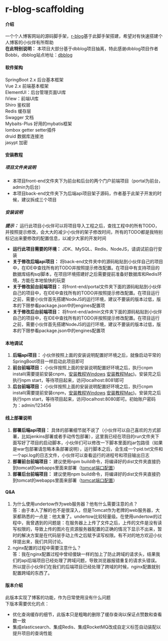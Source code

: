 # r-blog-scaffolding

#### 介绍

一个个人博客网站的源码脚手架，[r-blog](http://blog.rubinchu.com)基于此脚手架搭建，希望对有快速搭建个人博客的小伙伴有所帮助   
 **在此特别说明：** 本项目大部分基于dbblog项目抽离，特此感谢dbblog项目作者Bobbi，dbblog站点地址：[dbblog](https://github.com/llldddbbb/dbblog)
 
#### 软件架构

SpringBoot 2.x 后台基本框架  
Vue 2.x 前端基本框架  
ElementUI：后台管理页面UI库  
IView：前端UI库  
Shiro 鉴权层  
Redis 缓存层  
Swagger 文档  
Mybaits-Plus 好用的mybatis框架  
lombox getter setter插件  
druid 数据库连接池  
jasypt 加密  


#### 安装教程

##### 项目文件夹说明

* 本项目front-end文件夹下为前台和后台的两个门户前端项目（portal为前台，admin为后台） 
* 本项目back-end文件夹下为后端api项目架子源码，作者基于此架子开发的时候，建议拆成三个项目

##### 安装说明

 **_提示：_** 运行此项目小伙伴可以将项目导入工程之后，查找工程中的所有TODO，并按照提示修改，会大大的减少小伙伴的架子修改时间，所有的TODO都是我特别标记出来要修改的配置信息，以减少大家的开发时间
*  **运行此项目需要的环境：** JDK、MySQL、Redis、NodeJS，请调试前自行安装   
*  **关于修改后端api项目：** 将back-end文件夹中的源码粘贴到小伙伴自己的项目中，在IDE中查找所有的TODO并按照提示修改配置。在项目中有支持项目的数据库结构sql脚本，在项目环境搭建好之后需要提前准备好数据库和Redis环境，方能在本地愉快的玩耍 
*  **关于修改前台前端项目：** 将front-end/portal文件夹下面的源码粘贴到小伙伴自己的项目中，在IDE中查找所有的TODO并按照提示修改配置。在项目运行之前，需要小伙伴首先搭建NodeJS的运行环境，建议不要装的版本过低，版本的下限参看package.json中的engines配置项
*  **关于修改后台前端项目：** 将front-end/admin文件夹下面的源码粘贴到小伙伴自己的项目中，在IDE中查找所有的TODO并按照提示修改配置。在项目运行之前，需要小伙伴首先搭建NodeJS的运行环境，建议不要装的版本过低，版本的下限参看package.json中的engines配置项

#### 本地调试

1.   **后端api项目：** 小伙伴按照上面的安装说明配置好环境之后，就像启动平常的SpringBoot项目一样启动此项目即可
2.  **前台前端项目：** 小伙伴按照上面的安装说明配置好环境之后，执行cnpm install(需要提前安装cnpm，[安装教程Windows](https://blog.csdn.net/weixin_38806135/article/details/88305885) [安装教程Mac](https://blog.csdn.net/cency_chen/article/details/87927107))。安装完之后执行npm start，等待项目起来，访问localhost:8081即可
3.  **后台前端项目：** 小伙伴按照上面的安装说明配置好环境之后，执行cnpm install(需要提前安装cnpm，[安装教程Windows](https://blog.csdn.net/weixin_38806135/article/details/88305885) [安装教程Mac](https://blog.csdn.net/cency_chen/article/details/87927107))。安装完之后执行npm start，等待项目起来，访问localhost:8080即可。初始账户密码为：admin/123456

#### 线上部署说明

1.   **部署后端api项目：** 具体的部署细节就不说了（小伙伴可以自己喜欢的方式部署，比如jenkins部署或者手动传包部署），这里我已经在项目的run文件夹下面写好了项目的启动脚本，小伙伴们可以修改一下脚本里面的jar包路径（如果是war包部署请忽略本条部署说明），运行脚本之后，会生成一个pid.txt文件和一个api.log的日志文件，小伙伴可以查看运行的进程号和项目输出日志
2.   **部署前台前端项目：** 建议使用npm build命令，将编译好的dist文件夹直接扔到tomcat的webapps里面来部署（[tomcat端口配置](https://blog.csdn.net/mixika99/article/details/77651689)）
3.  **部署后台前端项目：** 建议使用npm build命令，将编译好的dist文件夹直接扔到tomcat的webapps里面来部署（[tomcat端口配置](https://blog.csdn.net/mixika99/article/details/77651689)）

#### Q&A

1.  为什么使用undertow作为web服务器？他有什么需要注意的点？  
答：由于本人了解的也不是很深入，但是Tomcat作为老牌的web服务器，大家都熟悉的一点是：他太重了。undertow比较轻量级。在使用undertow的过程中，我曾遇到的问题是：在服务器上上传了文件之后，上传的文件是没有读写权限的，导致上传的图片在资源服务器配置的正确的情况下显示不出来，暂时的解决方案是在代码层手动上传之后赋予读写权限。有不对的地方欢迎小伙伴提出来，我们共同讨论。
2.  nginx配置的过程中需要注意什么？  
答：我在nginx配置过程中曾经傻缺一样的加上了防止跨域的请求头，结果我们的api后端项目已经处理了跨域问题，导致浏览器报错重复的请求头错误。所以提示小伙伴们在我们的后端项目已经处理了跨域的时候，nginx配置就别配置跨域的东西了。

#### 版本介绍

此版本实现了博客的功能，作为日常使用没有什么问题   
下版本需要优化的点：
* 优化查询缓存的细节，此版本只是粗略的删除了缓存查询以保证点赞数和查看数一致
* 集成elasticsearch、集成Redis、集成RocketMQ改成自定义标签自动装配以提升项目的查询性能
